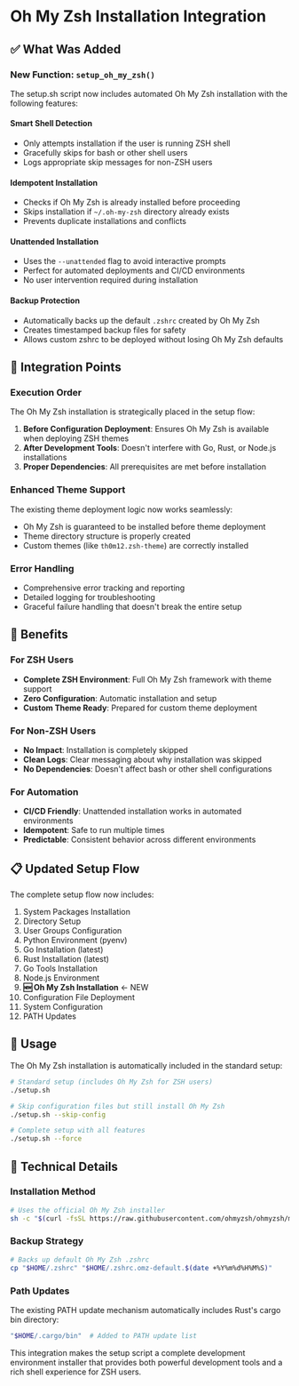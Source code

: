 # Oh My Zsh Installation Integration

## ✅ **What Was Added**

### **New Function: `setup_oh_my_zsh()`**

The setup.sh script now includes automated Oh My Zsh installation with the following features:

#### **Smart Shell Detection**
- Only attempts installation if the user is running ZSH shell
- Gracefully skips for bash or other shell users
- Logs appropriate skip messages for non-ZSH users

#### **Idempotent Installation**
- Checks if Oh My Zsh is already installed before proceeding
- Skips installation if `~/.oh-my-zsh` directory already exists
- Prevents duplicate installations and conflicts

#### **Unattended Installation**
- Uses the `--unattended` flag to avoid interactive prompts
- Perfect for automated deployments and CI/CD environments
- No user intervention required during installation

#### **Backup Protection**
- Automatically backs up the default `.zshrc` created by Oh My Zsh
- Creates timestamped backup files for safety
- Allows custom zshrc to be deployed without losing Oh My Zsh defaults

## 🔄 **Integration Points**

### **Execution Order**
The Oh My Zsh installation is strategically placed in the setup flow:

1. **Before Configuration Deployment**: Ensures Oh My Zsh is available when deploying ZSH themes
2. **After Development Tools**: Doesn't interfere with Go, Rust, or Node.js installations
3. **Proper Dependencies**: All prerequisites are met before installation

### **Enhanced Theme Support**
The existing theme deployment logic now works seamlessly:
- Oh My Zsh is guaranteed to be installed before theme deployment
- Theme directory structure is properly created
- Custom themes (like `th0m12.zsh-theme`) are correctly installed

### **Error Handling**
- Comprehensive error tracking and reporting
- Detailed logging for troubleshooting
- Graceful failure handling that doesn't break the entire setup

## 🎯 **Benefits**

### **For ZSH Users**
- **Complete ZSH Environment**: Full Oh My Zsh framework with theme support
- **Zero Configuration**: Automatic installation and setup
- **Custom Theme Ready**: Prepared for custom theme deployment

### **For Non-ZSH Users**
- **No Impact**: Installation is completely skipped
- **Clean Logs**: Clear messaging about why installation was skipped
- **No Dependencies**: Doesn't affect bash or other shell configurations

### **For Automation**
- **CI/CD Friendly**: Unattended installation works in automated environments
- **Idempotent**: Safe to run multiple times
- **Predictable**: Consistent behavior across different environments

## 📋 **Updated Setup Flow**

The complete setup flow now includes:

1. System Packages Installation
2. Directory Setup
3. User Groups Configuration
4. Python Environment (pyenv)
5. Go Installation (latest)
6. Rust Installation (latest)
7. Go Tools Installation
8. Node.js Environment
9. **🆕 Oh My Zsh Installation** ← NEW
10. Configuration File Deployment
11. System Configuration
12. PATH Updates

## 🔧 **Usage**

The Oh My Zsh installation is automatically included in the standard setup:

```bash
# Standard setup (includes Oh My Zsh for ZSH users)
./setup.sh

# Skip configuration files but still install Oh My Zsh
./setup.sh --skip-config

# Complete setup with all features
./setup.sh --force
```

## 📝 **Technical Details**

### **Installation Method**
```bash
# Uses the official Oh My Zsh installer
sh -c "$(curl -fsSL https://raw.githubusercontent.com/ohmyzsh/ohmyzsh/master/tools/install.sh)" "" --unattended
```

### **Backup Strategy**
```bash
# Backs up default Oh My Zsh .zshrc
cp "$HOME/.zshrc" "$HOME/.zshrc.omz-default.$(date +%Y%m%d%H%M%S)"
```

### **Path Updates**
The existing PATH update mechanism automatically includes Rust's cargo bin directory:
```bash
"$HOME/.cargo/bin"  # Added to PATH update list
```

This integration makes the setup script a complete development environment installer that provides both powerful development tools and a rich shell experience for ZSH users.
